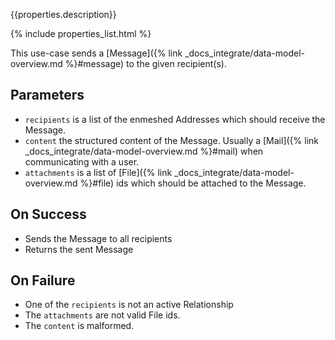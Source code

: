 {{properties.description}}

{% include properties_list.html %}

This use-case sends a [Message]({% link _docs_integrate/data-model-overview.md %}#message) to the given recipient(s).

## Parameters

- `recipients` is a list of the enmeshed Addresses which should receive the Message.
- `content` the structured content of the Message. Usually a [Mail]({% link _docs_integrate/data-model-overview.md %}#mail) when communicating with a user.
- `attachments` is a list of [File]({% link _docs_integrate/data-model-overview.md %}#file) ids which should be attached to the Message.

## On Success

- Sends the Message to all recipients
- Returns the sent Message

## On Failure

- One of the `recipients` is not an active Relationship
- The `attachments` are not valid File ids.
- The `content` is malformed.
